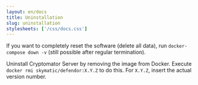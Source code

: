 ```yaml
---
layout: en/docs
title: Uninstallation
slug: uninstallation
stylesheets: ['/css/docs.css']
---
```

If you want to completely reset the software (delete all data), run `docker-compose down -v` (still possible after regular termination).

Uninstall Cryptomator Server by removing the image from Docker. Execute `docker rmi skymatic/defendor:X.Y.Z` to do this. For `X.Y.Z`, insert the actual version number.
